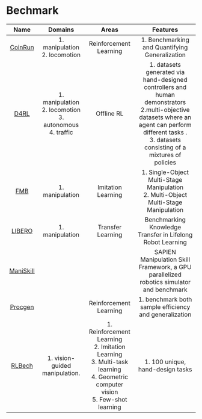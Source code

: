 # Bechmark

|                            Name                             |                           Domains                            |                            Areas                             |                           Features                           |
| :---------------------------------------------------------: | :----------------------------------------------------------: | :----------------------------------------------------------: | :----------------------------------------------------------: |
|         [CoinRun](https://arxiv.org/abs/1812.02341)         |              1. manipulation<br />2. locomotion              |                    Reinforcement Learning                    |        1. Benchmarking and Quantifying Generalization        |
|    [D4RL](https://sites.google.com/view/d4rl-anonymous/)    | 1.  manipulation<br />2. locomotion<br />3. autonomous<br />4.  traffic |                       Offline RL<br />                       | 1. datasets generated via hand-designed controllers and human demonstrators<br />2.multi-objective datasets where an agent can perform different tasks .<br />3. datasets consisting of a mixtures of policies |
| [FMB](https://functional-manipulation-benchmark.github.io/) |                       1. manipulation                        |                      Imitation Learning                      | 1. Single-Object Multi-Stage Manipulation<br />2. Multi-Object Multi-Stage Manipulation |
| [LIBERO](https://github.com/Lifelong-Robot-Learning/LIBERO) |                       1. manipulation                        |                      Transfer Learning                       |  Benchmarking Knowledge Transfer in Lifelong Robot Learning  |
|  [ManiSkill](https://maniskill.readthedocs.io/en/latest/)   |                                                              |                                                              | SAPIEN Manipulation Skill Framework, a GPU parallelized robotics simulator and benchmark |
|        [Procgen](https://github.com/openai/procgen)         |                                                              |                    Reinforcement Learning                    |    1. benchmark both sample efficiency and generalization    |
|       [RLBech](https://sites.google.com/view/rlbench)       |             1. vision-guided manipulation.<br />             | 1. Reinforcement Learning<br />2. Imitation Learning<br />3. Multi-task learning<br />4. Geometric computer vision<br />5. Few-shot learning |               1. 100 unique, hand-design tasks               |
